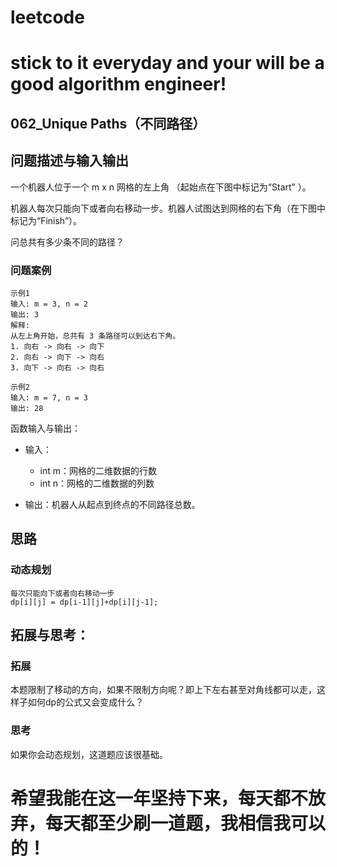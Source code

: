 # leetcode
# stick to it everyday and your will be a good algorithm engineer!
## 062_Unique Paths（不同路径）
## 问题描述与输入输出
一个机器人位于一个 m x n 网格的左上角 （起始点在下图中标记为“Start” ）。

机器人每次只能向下或者向右移动一步。机器人试图达到网格的右下角（在下图中标记为“Finish”）。

问总共有多少条不同的路径？


### 问题案例

	示例1
	输入: m = 3, n = 2
	输出: 3
	解释:
	从左上角开始，总共有 3 条路径可以到达右下角。
	1. 向右 -> 向右 -> 向下
	2. 向右 -> 向下 -> 向右
	3. 向下 -> 向右 -> 向右
	
	示例2
	输入: m = 7, n = 3
	输出: 28

函数输入与输出：
* 输入：
	* int m：网格的二维数据的行数
	* int n：网格的二维数据的列数
	
* 输出：机器人从起点到终点的不同路径总数。

## 思路			
### 动态规划

	每次只能向下或者向右移动一步
	dp[i][j] = dp[i-1][j]+dp[i][j-1];				
					 				 	
## 拓展与思考：
### 拓展
本题限制了移动的方向，如果不限制方向呢？即上下左右甚至对角线都可以走，这样子如何dp的公式又会变成什么？
### 思考
如果你会动态规划，这道题应该很基础。
		  
# 希望我能在这一年坚持下来，每天都不放弃，每天都至少刷一道题，我相信我可以的！
